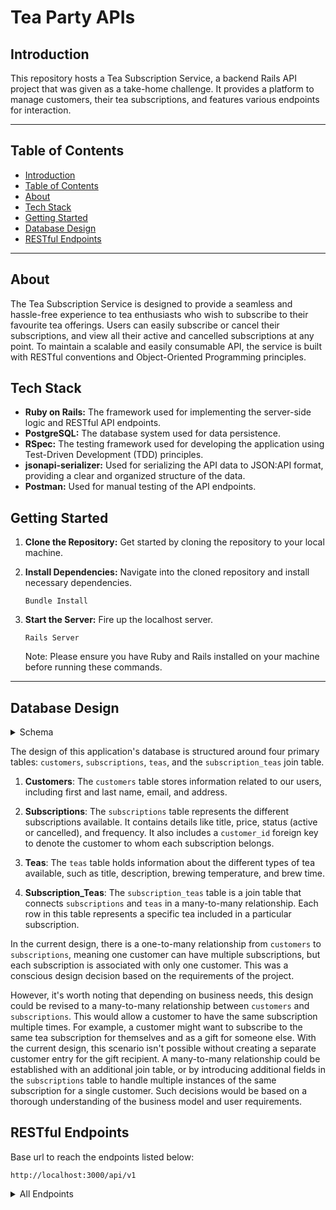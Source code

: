 # Tea Party APIs
## Introduction
This repository hosts a Tea Subscription Service, a backend Rails API project that was given as a take-home challenge. It provides a platform to manage customers, their tea subscriptions, and features various endpoints for interaction.

---
## Table of Contents
- [Introduction](#introduction)
- [Table of Contents](#table-of-contents)
- [About](#about)
- [Tech Stack](#tech-stack)
- [Getting Started](#getting-started)
- [Database Design](#database-design)
- [RESTful Endpoints](#restful-endpoints)
---

## About
The Tea Subscription Service is designed to provide a seamless and hassle-free experience to tea enthusiasts who wish to subscribe to their favourite tea offerings. Users can easily subscribe or cancel their subscriptions, and view all their active and cancelled subscriptions at any point. To maintain a scalable and easily consumable API, the service is built with RESTful conventions and Object-Oriented Programming principles.

## Tech Stack
- **Ruby on Rails:** The framework used for implementing the server-side logic and RESTful API endpoints.
- **PostgreSQL:** The database system used for data persistence.
- **RSpec:** The testing framework used for developing the application using Test-Driven Development (TDD) principles.
- **jsonapi-serializer:** Used for serializing the API data to JSON:API format, providing a clear and organized structure of the data.
- **Postman:** Used for manual testing of the API endpoints.

## Getting Started
1. **Clone the Repository:** Get started by cloning the repository to your local machine.
3. **Install Dependencies:** Navigate into the cloned repository and install necessary dependencies.
    
    ```Bundle Install```
5. **Start the Server:** Fire up the localhost server.
    
    ```Rails Server```
    
    Note: Please ensure you have Ruby and Rails installed on your machine before running these commands.
---
## Database Design
<details>
<summary> Schema </summary>
<br>

![Screenshot 2023-06-08 at 7 01 41 AM](https://github.com/hwryan12/tea_party/assets/116698937/da90c416-c003-4d29-83bd-58a498447a4d)

</details>


The design of this application's database is structured around four primary tables: `customers`, `subscriptions`, `teas`, and the `subscription_teas` join table. 

1. **Customers**: The `customers` table stores information related to our users, including first and last name, email, and address.

2. **Subscriptions**: The `subscriptions` table represents the different subscriptions available. It contains details like title, price, status (active or cancelled), and frequency. It also includes a `customer_id` foreign key to denote the customer to whom each subscription belongs.

3. **Teas**: The `teas` table holds information about the different types of tea available, such as title, description, brewing temperature, and brew time.

4. **Subscription_Teas**: The `subscription_teas` table is a join table that connects `subscriptions` and `teas` in a many-to-many relationship. Each row in this table represents a specific tea included in a particular subscription.

In the current design, there is a one-to-many relationship from `customers` to `subscriptions`, meaning one customer can have multiple subscriptions, but each subscription is associated with only one customer. This was a conscious design decision based on the requirements of the project. 

However, it's worth noting that depending on business needs, this design could be revised to a many-to-many relationship between `customers` and `subscriptions`. This would allow a customer to have the same subscription multiple times. For example, a customer might want to subscribe to the same tea subscription for themselves and as a gift for someone else. With the current design, this scenario isn't possible without creating a separate customer entry for the gift recipient. A many-to-many relationship could be established with an additional join table, or by introducing additional fields in the `subscriptions` table to handle multiple instances of the same subscription for a single customer. Such decisions would be based on a thorough understanding of the business model and user requirements.


## RESTful Endpoints

Base url to reach the endpoints listed below:
```
http://localhost:3000/api/v1
```

<details close>
<summary> All Endpoints </summary>

### Create a new subscription

```http
POST /subscriptions
```

<details close>
<summary>  Details </summary>
<br>

Request: <br>
```json
{
    "subscription": {
        "title": "Monthly Tea Subscription",
        "price": 15.99,
        "status": "active",
        "frequency": "monthly",
        "customer_id": 1,
        "tea_ids": [1]
    }
}
```

| Code | Description |
| :--- | :--- |
| 201 | `Created` |

Response:

```json

{
    "data": {
        "id": "4",
        "type": "subscription",
        "attributes": {
            "id": 4,
            "title": "Monthly Tea Subscription",
            "price": "15.99",
            "status": "active",
            "frequency": "monthly",
            "customer_id": 1,
            "tea_ids": [
                1
            ]
        }
    }
}
```

| Code | Description |
| :--- | :--- |
| 404 | `NOT FOUND` |

Response:

```json

{
    "error": [
        "title": "NOT FOUND",
        "status": "404"
    ]
}
```

</details>

---

### Cancel a subscription

```http
PUT /subscriptions/:id
```

<details close>
<summary>  Details </summary>
<br>

Request: <br>
```json
{
    "subscription": {
        "status": "cancelled"
    }
}
```

| Code | Description |
| :--- | :--- |
| 204 | `OK` |

Response:

```json
{
    "data": {
        "id": "1",
        "type": "subscription",
        "attributes": {
            "id": 1,
            "title": "Monthly Tea Subscription",
            "price": "15.99",
            "status": "cancelled",
            "frequency": "monthly",
            "customer_id": 1,
            "tea_ids": [
                1,
                2
            ]
        }
    }
}
```

| Code | Description |
| :--- | :--- |
| 404 | `NOT FOUND` |

Response:

```json

{
    "error": [
        "title": "NOT FOUND",
        "status": "404"
    ]
}
```

</details>

---

### Get all of a customer's subscriptions(active or cancelled)

```http
GET /customers/:id/subscriptions
```

<details close>
<summary>  Details </summary>
<br>

Request: <br>
```json
  "customer_id": 1
```

| Code | Description |
| :--- | :--- |
| 200 | `OK` |

Response:

```json
{
    "data": [
        {
            "id": "1",
            "type": "subscription",
            "attributes": {
                "id": 1,
                "title": "Monthly Tea Subscription",
                "price": "15.99",
                "status": "cancelled",
                "frequency": "monthly",
                "customer_id": 1,
                "tea_ids": [
                    1,
                    2
                ]
            }
        },
        {
            "id": "2",
            "type": "subscription",
            "attributes": {
                "id": 2,
                "title": "Monthly Tea Subscription",
                "price": "15.99",
                "status": "cancelled",
                "frequency": "monthly",
                "customer_id": 1,
                "tea_ids": [
                    1,
                    2
                ]
            }
        }, (etc.)
    ]
}
```

</details>

--- 

</details>
</details>
